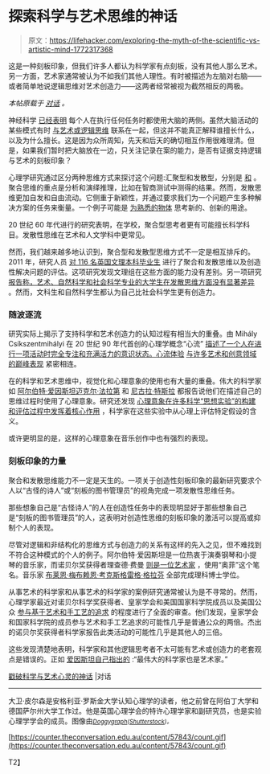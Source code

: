 # 探索科学与艺术思维的神话

> 原文：<https://lifehacker.com/exploring-the-myth-of-the-scientific-vs-artistic-mind-1772317368>

这是一种刻板印象，但我们许多人都认为科学家有点刻板，没有其他人那么艺术。另一方面，艺术家通常被认为不如我们其他人理性。有时被描述为左脑对右脑——或者简单地说逻辑思维对艺术创造力——这两者经常被视为截然相反的两极。



*本帖原载于* [*对话*](https://theconversation.com/exploding-the-myth-of-the-scientific-vs-artistic-mind-57843) *。*

神经科学 [已经表明](https://theconversation.com/mondays-medical-myth-you-can-selectively-train-your-left-or-right-brain-4704) 每个人在执行任何任务时都使用大脑的两侧。虽然大脑活动的某些模式有时 [与艺术或逻辑思维](http://www.bbc.co.uk/news/science-environment-26925271) 联系在一起，但这并不能真正解释谁擅长什么，以及为什么擅长。这是因为众所周知，先天和后天的确切相互作用很难理清。但是，如果我们暂时把大脑放在一边，只关注记录在案的能力，是否有证据支持逻辑与艺术的刻板印象？

心理学研究通过区分两种思维方式来探讨这个问题:汇聚型和发散型，分别是 [和](http://www.creativitypost.com/psychology/creativity_and_iq._what_is_divergent_thinking_how_is_it_helped_by_slee) 。聚合思维的重点是分析和演绎推理，比如在智商测试中测得的结果。然而，发散思维更加自发和自由流动。它侧重于新颖性，并通过要求我们为一个问题产生多种解决方案的任务来衡量。一个例子可能是 [为熟悉的物体](http://onlinelibrary.wiley.com/doi/10.1111/j.2044-8295.2007.tb00467.x/full) 思考新的、创新的用途。

20 世纪 60 年代进行的研究表明，在学校，聚合型思考者更有可能擅长科学科目。发散性思维在艺术和人文学科中更常见。

然而，我们越来越多地认识到，聚合型和发散型思维方式不一定是相互排斥的。2011 年，研究人员 [对 116 名英国文理本科毕业生](http://www.sciencedirect.com/science/article/pii/S1871187110000301) 进行了聚合和发散思维以及创造性解决问题的评估。这项研究发现文理组在这些方面的能力没有差别。另一项研究 [报告称，艺术、自然科学和社会科学专业的大学生在发散思维方面没有显著差异](http://www.sciencedirect.com/science/article/pii/S1871187111000186) 。然而，文科生和自然科学生都认为自己比社会科学生更有创造力。

### **随波逐流**

研究实际上揭示了支持科学和艺术创造力的认知过程有相当大的重叠。由 Mihály Csíkszentmihályi 在 20 世纪 90 年代首创的心理学概念“心流” [描述了一个人在进行一项活动时完全专注和充满活力的意识状态。心流体验](https://www.amazon.co.uk/Flow-Psychology-Happiness-Classic-Achieve/dp/0712657592?ie=UTF8&*Version*=1&*entries*=0) [与许多艺术和创意领域的巅峰表现](http://www.bioenterprise.ca/docs/creativity-by-mihaly-csikszentmihalyi.pdf) 紧密相连。

在的科学和艺术思维中，视觉化和心理意象的使用也有大量的重叠。伟大的科学家如 [阿尔伯特·爱因斯坦](http://www.goodreads.com/book/show/294036.Creating_Minds)[迈克尔·法拉第](https://books.google.co.uk/books?id=-6PdxdROMzQC&pg=PT188&lpg=PT188&dq=Michael+Faraday+Gooding,+1991&source=bl&ots=vX5K2N7_ay&sig=pKGrsmjbVWWsxtTdYxnGbtB4CUU&hl=en&sa=X&ved=0ahUKEwi23dObtprMAhWL8RQKHVB_CzsQ6AEIQTAI#v=onepage&q=Michael%20Faraday%20Gooding%2C%201991&f=false) 和 [尼古拉·特斯拉](https://books.google.co.uk/books?id=-4MHCAAAQBAJ&printsec=frontcover&dq=insights+of+genius&hl=en&sa=X&redir_esc=y#v=onepage&q=insights%20of%20genius&f=false) 都报告说他们在描述自己的思维过程时使用了心理意象。研究还发现 [心理意象在许多科学“思想实验”的构建和评估过程中发挥着核心作用](http://onlinelibrary.wiley.com/doi/10.1111/j.1756-8765.2009.01031.x/full) ，科学家在这些实验中从心理上评估特定假设的含义。

或许更明显的是，这样的心理意象在音乐创作中也有强烈的表现。

### **刻板印象的力量**

聚合和发散思维能力不一定是天生的。一项关于创造性刻板印象的最新研究要求个人以“古怪的诗人”或“刻板的图书管理员”的视角完成一项发散性思维任务。

那些想象自己是“古怪诗人”的人在创造性任务中的表现明显好于那些想象自己是“刻板的图书管理员”的人，这表明对创造性思维的刻板印象的激活可以提高或抑制个人的表现。

尽管对逻辑和非结构化的思维方式与创造力的关系有这样的先入之见，但不难找到不符合这种模式的个人的例子。阿尔伯特·爱因斯坦是一位热衷于演奏钢琴和小提琴的音乐家，而诺贝尔奖获得者理查德·费曼 [则是一位艺术家](https://www.brainpickings.org/2013/01/17/richard-feynman-ofey-sketches-drawings/) ，使用“奥菲”这个笔名。音乐家 [布莱恩·梅](http://www.queenonline.com/en/the-band/members/brian-may/)[布赖恩·考克斯](http://www.manchester.ac.uk/research/brian.cox/)[格雷格·格拉芬](http://io9.gizmodo.com/bad-religions-greg-graffin-on-our-next-evolutionary-cha-1730676139) 全部完成理科博士学位。

从事艺术的科学家和从事艺术的科学家的案例研究通常被认为是不寻常的。然而，心理学家最近对诺贝尔科学奖获得者、皇家学会和美国国家科学院成员以及美国公众 [参与基于艺术和手工艺的追求](http://www.ascd.org/publications/educational-leadership/feb13/vol70/num05/The-Art-and-Craft-of-Science.aspx) 的程度进行了全面的审查。他们发现，皇家学会和国家科学院的成员参与艺术和手工艺追求的可能性几乎是普通公众的两倍。杰出的诺贝尔奖获得者科学家报告此类活动的可能性几乎是其他人的三倍。

这些发现清楚地表明，科学家和其他逻辑思考者不太可能有艺术或创造力的老套观点是错误的。正如 [爱因斯坦自己指出的](https://www.psychologytoday.com/blog/imagine/201003/einstein-creative-thinking-music-and-the-intuitive-art-scientific-imagination) :“最伟大的科学家也是艺术家。”

[戳破科学与艺术心灵的神话](https://theconversation.com/exploding-the-myth-of-the-scientific-vs-artistic-mind-57843) |对话

* * *

大卫·皮尔森是安格利亚·罗斯金大学认知心理学的读者，他之前曾在阿伯丁大学和德国萨尔州大学工作过。他是英国心理学会的特许心理学家和副研究员，也是实验心理学学会的成员。图像由[<small>*Doggygraph*</small>](http://www.shutterstock.com/pic-116450380/stock-vector-left-and-right-brain-functions-cerebral-function-and-analytical-thinking-concept.html?src=-WZXijr4dY1RTkHIiiiGiw-1-1)<small>*(*</small>[<small>*Shutterstock*</small>](http://shutterstock.com)<small>*)。*</small>

[https://counter.theconversation.edu.au/content/57843/count.gif](https://counter.theconversation.edu.au/content/57843/count.gif)

T2】